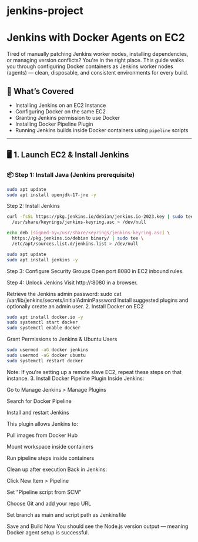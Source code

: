 # jenkins-project
# Jenkins with Docker Agents on EC2

Tired of manually patching Jenkins worker nodes, installing dependencies, or managing version conflicts? You're in the right place. This guide walks you through configuring Docker containers as Jenkins worker nodes (agents) — clean, disposable, and consistent environments for every build.

## 🚀 What’s Covered

- Installing Jenkins on an EC2 Instance
- Configuring Docker on the same EC2
- Granting Jenkins permission to use Docker
- Installing Docker Pipeline Plugin
- Running Jenkins builds inside Docker containers using `pipeline` scripts

---

## 🖥️ 1. Launch EC2 & Install Jenkins

### 📦 Step 1: Install Java (Jenkins prerequisite)
```bash
sudo apt update
sudo apt install openjdk-17-jre -y
```
 Step 2: Install Jenkins
```bash
curl -fsSL https://pkg.jenkins.io/debian/jenkins.io-2023.key | sudo tee \
  /usr/share/keyrings/jenkins-keyring.asc > /dev/null

echo deb [signed-by=/usr/share/keyrings/jenkins-keyring.asc] \
  https://pkg.jenkins.io/debian binary/ | sudo tee \
  /etc/apt/sources.list.d/jenkins.list > /dev/null

sudo apt update
sudo apt install jenkins -y
```
 Step 3: Configure Security Groups
Open port 8080 in EC2 inbound rules.

 Step 4: Unlock Jenkins
Visit http://<your-ec2-ip>:8080 in a browser.

Retrieve the Jenkins admin password:
sudo cat /var/lib/jenkins/secrets/initialAdminPassword
Install suggested plugins and optionally create an admin user.
 2. Install Docker on EC2
```bash
sudo apt install docker.io -y
sudo systemctl start docker
sudo systemctl enable docker
```
 Grant Permissions to Jenkins & Ubuntu Users
```bash
sudo usermod -aG docker jenkins
sudo usermod -aG docker ubuntu
sudo systemctl restart docker
```
Note: If you're setting up a remote slave EC2, repeat these steps on that instance.
 3. Install Docker Pipeline Plugin
Inside Jenkins:

Go to Manage Jenkins > Manage Plugins

Search for Docker Pipeline

Install and restart Jenkins

This plugin allows Jenkins to:

Pull images from Docker Hub

Mount workspace inside containers

Run pipeline steps inside containers

Clean up after execution
Back in Jenkins:

Click New Item > Pipeline

Set "Pipeline script from SCM"

Choose Git and add your repo URL

Set branch as main and script path as Jenkinsfile

Save and Build Now
You should see the Node.js version output — meaning Docker agent setup is successful.
